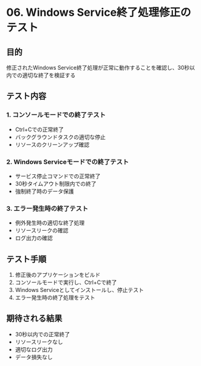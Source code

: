 # 06. Windows Service終了処理修正のテスト

## 目的
修正されたWindows Service終了処理が正常に動作することを確認し、30秒以内での適切な終了を検証する

## テスト内容

### 1. コンソールモードでの終了テスト
- Ctrl+Cでの正常終了
- バックグラウンドタスクの適切な停止
- リソースのクリーンアップ確認

### 2. Windows Serviceモードでの終了テスト
- サービス停止コマンドでの正常終了
- 30秒タイムアウト制限内での終了
- 強制終了時のデータ保護

### 3. エラー発生時の終了テスト
- 例外発生時の適切な終了処理
- リソースリークの確認
- ログ出力の確認

## テスト手順

1. 修正後のアプリケーションをビルド
2. コンソールモードで実行し、Ctrl+Cで終了
3. Windows Serviceとしてインストールし、停止テスト
4. エラー発生時の終了処理をテスト

## 期待される結果
- 30秒以内での正常終了
- リソースリークなし
- 適切なログ出力
- データ損失なし 